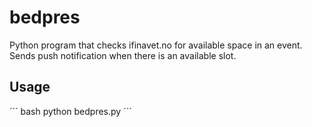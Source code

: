 # bedpres
Python program that checks ifinavet.no for available space in an event. Sends push notification when there is an available slot. 

## Usage

´´´ bash
python bedpres.py
´´´
